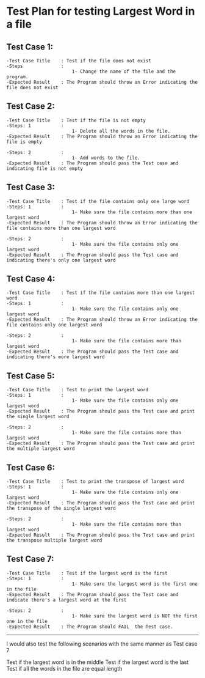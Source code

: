 # Test Plan for testing Largest Word in a file

## Test Case 1:
    -Test Case Title    : Test if the file does not exist
    -Steps              :
                            1- Change the name of the file and the program.
    -Expected Result    : The Program should throw an Error indicating the file does not exist



## Test Case 2:
    -Test Case Title    : Test if the file is not empty
    -Steps: 1           :
                            1- Delete all the words in the file.
    -Expected Result    : The Program should throw an Error indicating the file is empty

    -Steps: 2           :
                            1- Add words to the file.
    -Expected Result    : The Program should pass the Test case and indicating file is not empty




## Test Case 3:
    -Test Case Title    : Test if the file contains only one large word
    -Steps: 1           :
                            1- Make sure the file contains more than one largest word
    -Expected Result    : The Program should throw an Error indicating the file contains more than one largest word

    -Steps: 2           :
                            1- Make sure the file contains only one largest word
    -Expected Result    : The Program should pass the Test case and indicating there's only one largest word



## Test Case 4:
    -Test Case Title    : Test if the file contains more than one largest word
    -Steps: 1           :
                            1- Make sure the file contains only one largest word
    -Expected Result    : The Program should throw an Error indicating the file contains only one largest word

    -Steps: 2           :
                            1- Make sure the file contains more than largest word
    -Expected Result    : The Program should pass the Test case and indicating there's more largest word


## Test Case 5:
    -Test Case Title    : Test to print the largest word
    -Steps: 1           :
                            1- Make sure the file contains only one largest word
    -Expected Result    : The Program should pass the Test case and print the single largest word

    -Steps: 2           :
                            1- Make sure the file contains more than largest word
    -Expected Result    : The Program should pass the Test case and print the multiple largest word


## Test Case 6:
    -Test Case Title    : Test to print the transpose of largest word
    -Steps: 1           :
                            1- Make sure the file contains only one largest word
    -Expected Result    : The Program should pass the Test case and print the transpose of the single largest word

    -Steps: 2           :
                            1- Make sure the file contains more than largest word
    -Expected Result    : The Program should pass the Test case and print the transpose multiple largest word


## Test Case 7:
    -Test Case Title    : Test if the largest word is the first
    -Steps: 1           :
                            1- Make sure the largest word is the first one in the file
    -Expected Result    : The Program should pass the Test case and indicate there's a largest word at the first

    -Steps: 2           :
                            1- Make sure the largest word is NOT the first one in the file
    -Expected Result    : The Program should FAIL  the Test case.


*************************************************************
 I would also test the following scenarios with the same manner as Test case 7

Test if the largest word is in the middle
Test if the largest word is the last
Test if all the words in the file are equal length
